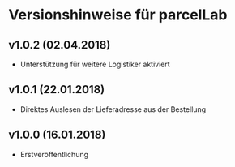 # Versionshinweise für parcelLab

## v1.0.2 (02.04.2018)

- Unterstützung für weitere Logistiker aktiviert

## v1.0.1 (22.01.2018)

- Direktes Auslesen der Lieferadresse aus der Bestellung
 
## v1.0.0 (16.01.2018)

- Erstveröffentlichung